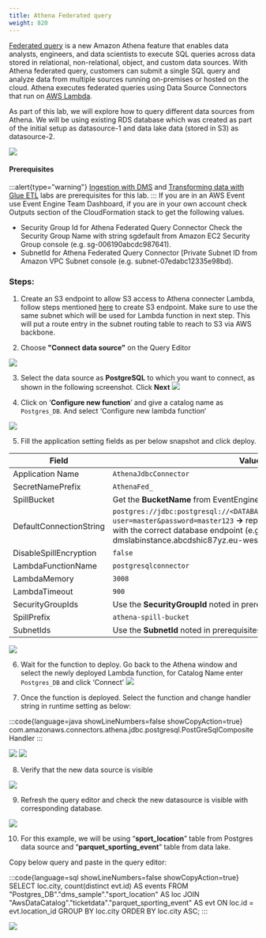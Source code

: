 ```yaml
---
title: Athena Federated query
weight: 820
---
```


[Federated query](https://docs.aws.amazon.com/athena/latest/ug/connect-to-a-data-source.html) is a new Amazon Athena feature that enables data analysts, engineers, and data scientists to execute SQL queries across data stored in relational, non-relational, object, and custom data sources. With Athena federated query, customers can submit a single SQL query and analyze data from multiple sources running on-premises or hosted on the cloud. Athena executes federated queries using Data Source Connectors that run on [AWS Lambda](http://aws.amazon.com/lambda).

As part of this lab, we will explore how to query different data sources from Athena. We will be using existing RDS database which was created as part of the initial setup as datasource-1 and data lake data (stored in S3) as datasource-2.

![](/static/800/820media/image1.png)

#### Prerequisites

:::alert{type="warning"}
[Ingestion with DMS](/400) and [Transforming data with Glue ETL](/600) labs are prerequisites for this lab.
:::
If you are in an AWS Event use Event Engine Team Dashboard, if you are in your own account check Outputs section of the CloudFormation stack to get the following values.
*  Security Group Id for Athena Federated Query Connector Check the Security Group Name with string sgdefault from Amazon EC2 Security Group console (e.g. sg-006190abcdc987641).
* SubnetId for Athena Federated Query Connector [Private Subnet ID from Amazon VPC Subnet console (e.g. subnet-07edabc12335e98bd).

### Steps:

1. Create an S3 endpoint to allow S3 access to Athena connecter Lambda, follow steps mentioned [here](https://docs.aws.amazon.com/glue/latest/dg/vpc-endpoints-s3.html) to create S3 endpoint. Make sure to use the same subnet which will be used for Lambda function in next step. This will put a route entry in the subnet routing table to reach to S3 via AWS backbone.

2. Choose **"Connect data source"** on the Query Editor

![](/static/800/820media/image2.png)

3. Select the data source as **PostgreSQL** to which you want to connect, as shown in the following screenshot. Click **Next** 
![](/static/800/820media/image3.png)

4. Click on ‘**Configure new function**’ and give a catalog name as `Postgres_DB`. And select ‘Configure new lambda function’

![](/static/800/820media/image4.png)

5. Fill the application setting fields as per below snapshot and click deploy.

|Field|Value|
|---|---|
|Application Name|`AthenaJdbcConnector`|
|SecretNamePrefix|`AthenaFed_`|
|SpillBucket|Get the **BucketName** from EventEngine Team Dashboard|
|DefaultConnectionString|`postgres://jdbc:postgresql://<DATABASE_ENDPOINT>:5432/sportstickets?user=master&password=master123` **→** replace **\<DATABASE_EDNPOINT\>** with the correct database endpoint (e.g. dmslabinstance.abcdshic87yz.eu-west-1.rds.amazonaws.com)|
|DisableSpillEncryption|`false`|
|LambdaFunctionName|`postgresqlconnector`|
|LambdaMemory|`3008`|
|LambdaTimeout|`900`|
|SecurityGroupIds|Use the **SecurityGroupId** noted in prerequisites|
|SpillPrefix|`athena-spill-bucket`|
|SubnetIds|Use the **SubnetId** noted in prerequisites| 

![](/static/800/820media/image5.png)

6. Wait for the function to deploy. Go back to the Athena window and select the newly deployed Lambda function, for Catalog Name enter `Postgres_DB` and click ‘Connect’
![](/static/800/820media/image6.png)

7. Once the function is deployed. Select the function and change handler string in runtime setting as below:

:::code{language=java showLineNumbers=false showCopyAction=true}
com.amazonaws.connectors.athena.jdbc.postgresql.PostGreSqlCompositeHandler
:::

![](/static/800/820media/image7.png)
![](/static/800/820media/image8.png)

8. Verify that the new data source is visible

![](/static/800/820media/image9.png)

9. Refresh the query editor and check the new datasource is visible with corresponding database.

![](/static/800/820media/image10.png)

10. For this example, we will be using “**sport_location**” table from Postgres data source and “**parquet_sporting_event**” table from data lake.

Copy below query and paste in the query editor:

:::code{language=sql showLineNumbers=false showCopyAction=true}
SELECT loc.city, count(distinct evt.id) AS events
FROM "Postgres_DB"."dms_sample"."sport_location" AS loc
JOIN "AwsDataCatalog"."ticketdata"."parquet_sporting_event" AS evt
ON loc.id = evt.location_id
GROUP BY loc.city
ORDER BY loc.city ASC;
:::

![](/static/800/820media/image11.png)